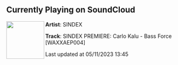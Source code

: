 ## Currently Playing on SoundCloud

[<img align="left" width="100" src="https://i1.sndcdn.com/artworks-oecIz1dnrikd6lXs-HADS2A-t500x500.jpg">](https://soundcloud.com/sindextechno/sindex-premiere-carlo-kalu-bass-force-waxxaep003)

**Artist**: SINDEX 

**Track**: SINDEX PREMIERE: Carlo Kalu - Bass Force [WAXXAEP004]

Last updated at 05/11/2023 13:45
